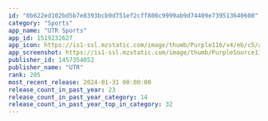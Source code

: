 ```yaml
---
id: "0b622ed102bd5b7e8393bcb9d751ef2cff800c9999ab9d74409e739513640608"
category: "Sports"
app_name: "UTR Sports"
app_id: 1519232627
app_icon: https://is1-ssl.mzstatic.com/image/thumb/Purple116/v4/eb/c5/a9/ebc5a992-151c-7e59-5302-8528fec5fc76/AppIcon-0-0-1x_U007emarketing-0-5-0-85-220.png/1024x1024bb.png
app_screenshot: https://is1-ssl.mzstatic.com/image/thumb/PurpleSource116/v4/a4/34/f1/a434f170-8de6-7a3a-1b7b-ee4ffa6f4c09/72e21791-8db7-4e37-80c1-c21847c9daa3_Splash_Screen_Home_UTR_Sports_1242x2688.png/1242x2688bb.png
publisher_id: 1457354052
publisher_name: "UTR"
rank: 205
most_recent_release: 2024-01-31 00:00:00
release_count_in_past_year: 23
release_count_in_past_year_category: 14
release_count_in_past_year_top_in_category: 32
---
```

